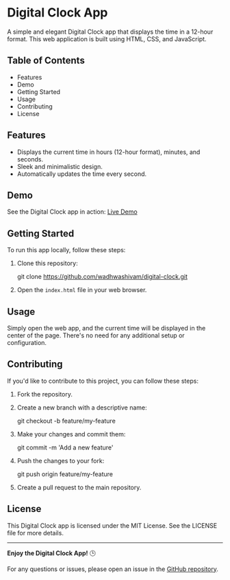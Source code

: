 # Digital Clock App

A simple and elegant Digital Clock app that displays the time in a 12-hour format. This web application is built using HTML, CSS, and JavaScript.

## Table of Contents

- Features
- Demo
- Getting Started
- Usage
- Contributing
- License

## Features

- Displays the current time in hours (12-hour format), minutes, and seconds.
- Sleek and minimalistic design.
- Automatically updates the time every second.

## Demo

See the Digital Clock app in action: [Live Demo](https://your-demo-link.com)

## Getting Started

To run this app locally, follow these steps:

1. Clone this repository:

   git clone https://github.com/wadhwashivam/digital-clock.git

2. Open the `index.html` file in your web browser.

## Usage

Simply open the web app, and the current time will be displayed in the center of the page. There's no need for any additional setup or configuration.

## Contributing

If you'd like to contribute to this project, you can follow these steps:

1. Fork the repository.

2. Create a new branch with a descriptive name:

   git checkout -b feature/my-feature

3. Make your changes and commit them:

   git commit -m 'Add a new feature'

4. Push the changes to your fork:

   git push origin feature/my-feature

5. Create a pull request to the main repository.

## License

This Digital Clock app is licensed under the MIT License. See the LICENSE file for more details.

---

**Enjoy the Digital Clock App!** 🕒

For any questions or issues, please open an issue in the [GitHub repository](https://github.com/wadhwashivam/digital-clock-app/issues).
